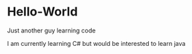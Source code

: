 # Hello-World
Just another guy learning code

I am currently learning C# but would be interested to learn java 
